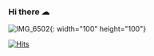 ### Hi there ☁︎
![IMG_6502](https://user-images.githubusercontent.com/28584133/106469766-0d64dd80-64e3-11eb-964e-b50f1e54713a.JPG){: width="100" height="100"}
<!--
**wwjdtm/wwjdtm** is a ✨ _special_ ✨ repository because its `README.md` (this file) appears on your GitHub profile.

Here are some ideas to get you started:

- 🔭 I’m currently working on ...
- 🌱 I’m currently learning ...
- 👯 I’m looking to collaborate on ...
- 🤔 I’m looking for help with ...
- 💬 Ask me about ...
- 📫 How to reach me: ...
- 😄 Pronouns: ...
- ⚡ Fun fact: ...
-->

[![Hits](https://hits.seeyoufarm.com/api/count/incr/badge.svg?url=https%3A%2F%2Fgithub.com%2Fgjbae1212%2Fhit-counter&count_bg=%236D75D3&title_bg=%23212121&icon=ghostery.svg&icon_color=%23FFFFFF&title=hits&edge_flat=false)](https://hits.seeyoufarm.com)
